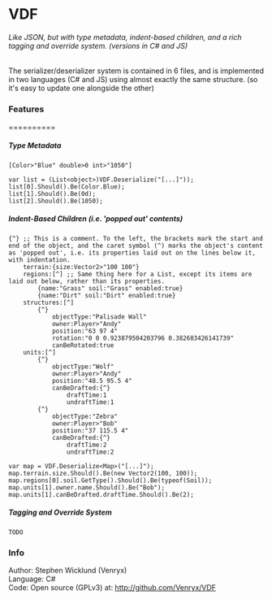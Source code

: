 # VDF
###### Like JSON, but with type metadata, indent-based children, and a rich tagging and override system. (versions in C# and JS)

The serializer/deserializer system is contained in 6 files, and is implemented in two languages (C# and JS) using almost exactly the same structure. (so it's easy to update one alongside the other)

### Features
==========
##### Type Metadata
```
[Color>"Blue" double>0 int>"1050"]
```
```
var list = (List<object>)VDF.Deserialize("[...]"));
list[0].Should().Be(Color.Blue);
list[1].Should().Be(0d);
list[2].Should().Be(1050);
```

##### Indent-Based Children (i.e. 'popped out' contents)
```
{^} ;; This is a comment. To the left, the brackets mark the start and end of the object, and the caret symbol (^) marks the object's content as 'popped out', i.e. its properties laid out on the lines below it, with indentation.
	terrain:{size:Vector2>"100 100"}
	regions:[^] ;; Same thing here for a List, except its items are laid out below, rather than its properties.
		{name:"Grass" soil:"Grass" enabled:true}
		{name:"Dirt" soil:"Dirt" enabled:true}
	structures:[^]
		{^}
			objectType:"Palisade Wall"
			owner:Player>"Andy"
			position:"63 97 4"
			rotation:"0 0 0.923879504203796 0.382683426141739"
			canBeRotated:true
	units:[^]
		{^}
			objectType:"Wolf"
			owner:Player>"Andy"
			position:"48.5 95.5 4"
			canBeDrafted:{^}
				draftTime:1
				undraftTime:1
		{^}
			objectType:"Zebra"
			owner:Player>"Bob"
			position:"37 115.5 4"
			canBeDrafted:{^}
				draftTime:2
				undraftTime:2
```
```
var map = VDF.Deserialize<Map>("[...]");
map.terrain.size.Should().Be(new Vector2(100, 100));
map.regions[0].soil.GetType().Should().Be(typeof(Soil));
map.units[1].owner.name.Should().Be("Bob");
map.units[1].canBeDrafted.draftTime.Should().Be(2);
```

##### Tagging and Override System
```
TODO
```

### Info
Author: Stephen Wicklund (Venryx)\
Language: C#\
Code: Open source (GPLv3) at: http://github.com/Venryx/VDF